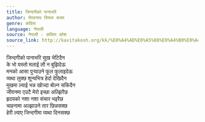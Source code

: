 ```yaml
---
title: जिन्दगीको पानाभरि
author: भैरवनाथ रिमाल कदम
genre: कविता
language: नेपाली
source: नेपाली - कविता कोश
source_link: http://kavitakosh.org/kk/%E0%A4%AD%E0%A5%88%E0%A4%B0%E0%A4%B5%E0%A4%A8%E0%A4%BE%E0%A4%A5_%E0%A4%B0%E0%A4%BF%E0%A4%AE%E0%A4%BE%E0%A4%B2_%E0%A4%95%E0%A4%A6%E0%A4%AE
---
```


जिन्दगीको पानाभरि सुख भेटिदैन  
के भो यस्तो मलाई लौ न बुझिदेऊ  
मनको आसा पुर्‍याउने फूल फुलाइदेऊ  
व्यथा लुक्छ शून्यभित्र हेर्दा देखिदैन  
मुखमा ल्याई भन्न खोज्दा बोल्न सकिदैन  
जीवनमा एउटै मेरो इच्छा अल्झिरैछ  
हृदयको नशा नशा संचार भइरैछ  
चाहनामा अल्झाउने तार छिन्नसक्छ  
हेरी ल्याए जिन्दगीमा व्यथा दिनसक्छ

